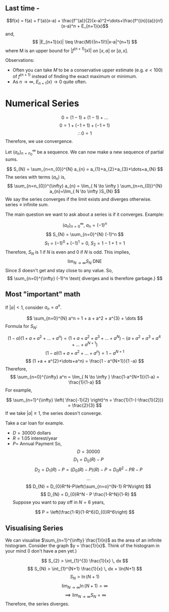 ## Last time -

$$f(x) = f(a) + f'(a)(x-a) + \frac{f''(a)}{2}(x-a)^2+\dots+\frac{f^{(n)}(a)}{n!}(x-a)^n + E_{n+1}(x)$$
and,
$$
|E_{n+1}(x)| \leq \frac{M}{(n+1)!}|x-a|^{n+1} 
$$
where M is an upper bound for $|f^{(n+1)}(x)|$ on $[x, a]$ or $[a,x]$.

Observations:
* Often you can take $M$ to be a conservative upper estimate (e.g. $e<100$) of $f^{(n+1)}$ instead of finding the exact maximum or minimum.
* As $n \to \infty$, $E_{n+1}(x) \to 0$ quite often.

# Numerical Series

$$
0 = (1-1) + (1-1) + \dots
$$
$$
0 = 1 + (-1 + 1) + (-1 + 1)
$$
$$
\therefore 0 =1
$$
Therefore, we use convergence.

Let $(a_{n})^{\infty}_{n=n_{0}}$ be a sequence. We can now make a new sequence of partial sums.

$$
S_{N} = \sum_{n=n_{0}}^{N} a_{n} = a_{1}+a_{2}+a_{3}+\dots+a_{N}
$$
The series with terms $(a_{n})$ is,
$$
\sum_{n=n_{0}}^{\infty} a_{n} = \lim_{ N \to \infty } \sum_{n=n_{0}}^{N} a_{n}=\lim_{ N \to \infty }S_{N}  
$$
We say the series converges if the limit exists and diverges otherwise. $\text{series} \equiv \text{infinite sum}$.

The main question we want to ask about a series is if it converges. Example:

$$
(a_{n})_{n=0}^\infty, \: a_{n} = (-1)^n
$$
$$
S_{N} = \sum_{n=0}^{N} (-1)^n
$$
$$
S_{1}=(-1)^0 + (-1)^1 = 0, \: S_{2} = 1 -1 + 1 = 1
$$
Therefore, $S_{N}$ is 1 if $N$ is even and 0 if $N$ is odd. This implies,
$$
\lim_{ N \to \infty } S_{N} \text{ DNE}
$$
Since $S$ doesn't get and stay close to any value.  So,
$$
\sum_{n=0}^{\infty} (-1)^n \text{ diverges and is therefore garbage.}
$$
## Most "important" math

If $|a|<1$, consider $a_{n} = a^n$.

$$
\sum_{n=0}^{N} a^n = 1 + a + a^2 + a^{3} + \dots
$$
Formula for $S_{N}$:

$$
(1-a)(1 +a + a^{2}+\dots+a^n) = (1 + a + a^{2} + a^{3} +\dots + a^N) - (a +a^{2} + a^{3} + a^{4} + \dots + a^{N+1})
$$
$$
(1-a)(1 +a + a^{2}+\dots+a^n) = 1 - a^{N+1}
$$
$$
(1 +a + a^{2}+\dots+a^n) = \frac{1 - a^{N+1}}{1 -a}
$$
Therefore,
$$
\sum_{n=0}^{\infty} a^n = \lim_{ N \to \infty } \frac{1-a^{N+1}}{1-a} = \frac{1}{1-a} 
$$
For example,

$$
\sum_{n=1}^{\infty} \left( \frac{-1}{2} \right)^n = \frac{1}{1-(-\frac{1}{2})} = \frac{2}{3}
$$
If we take $|a| \geq 1$, the series doesn't converge.

Take a car loan for example. 
* $D = 30000$ dollars
* $R = 1.05$ interest/year
* $P =$ Annual Payment
So, 
$$
D_{} = 30000
$$
$$
D_{1} = D_{0}(R) - P
$$
$$
D_{2}=D_{1}(R) - P = (D_{0}(R) - P)(R) - P = D_{0}R^{2}-PR-P
$$
$$
\dots
$$
$$
D_{N} = D_{0}R^N-P\left(\sum_{n=o}^{N-1} R^N\right)
$$
$$
D_{N} = D_{0}R^N - P \frac{1-R^N}{1-R}
$$
Suppose you want to pay off in $N = 6$ years,

$$
P = \left(\frac{1-R}{1-R^6}D_{0}R^6\right)
$$
## Visualising Series

We can visualise $\sum_{n=1}^{\infty} \frac{1}{n}$ as the area of an infinite histogram. Consider the graph $y = \frac{1}{x}$. Think of the histogram in your mind (I don't have a pen yet.)

$$
S_{2} > \int_{1}^{3} \frac{1}{x} \, dx 
$$
$$
S_{N} > \int_{1}^{N+1} \frac{1}{x} \, dx = \ln(N+1)
$$
$$
S_{N} > \ln(N+1)
$$
$$
\lim_{ N \to \infty } \ln(N + 1) = \infty 
$$
$$
\implies \lim_{ N \to \infty } S_{N} = \infty
$$
Therefore, the series diverges.